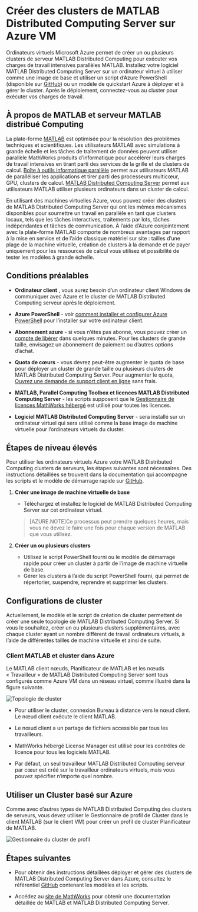 <properties
   pageTitle="MATLAB des clusters de machines virtuelles | Microsoft Azure"
   description="Utilisez des ordinateurs virtuels Microsoft Azure pour créer des clusters serveur MATLAB Distributed Computing pour exécuter vos charges de travail intensives parallèles MATLAB"
   services="virtual-machines-windows"
   documentationCenter=""
   authors="mscurrell"
   manager="timlt"
   editor=""/>

<tags
   ms.service="virtual-machines-windows"
   ms.devlang="na"
   ms.topic="article"
   ms.tgt_pltfrm="Windows"
   ms.workload="infrastructure-services"
   ms.date="05/09/2016"
   ms.author="markscu"/>

# <a name="create-matlab-distributed-computing-server-clusters-on-azure-vms"></a>Créer des clusters de MATLAB Distributed Computing Server sur Azure VM 

Ordinateurs virtuels Microsoft Azure permet de créer un ou plusieurs clusters de serveur MATLAB Distributed Computing pour exécuter vos charges de travail intensives parallèles MATLAB. Installez votre logiciel MATLAB Distributed Computing Server sur un ordinateur virtuel à utiliser comme une image de base et utiliser un script d’Azure PowerShell (disponible sur [GitHub](https://github.com/Azure/azure-quickstart-templates/tree/master/matlab-cluster)) ou un modèle de quickstart Azure à déployer et à gérer le cluster. Après le déploiement, connectez-vous au cluster pour exécuter vos charges de travail. 

## <a name="about-matlab-and-matlab-distributed-computing-server"></a>À propos de MATLAB et serveur MATLAB distribué Computing 

La plate-forme [MATLAB](http://www.mathworks.com/products/matlab/) est optimisée pour la résolution des problèmes techniques et scientifiques. Les utilisateurs MATLAB avec simulations à grande échelle et les tâches de traitement de données peuvent utiliser parallèle MathWorks produits d’informatique pour accélérer leurs charges de travail intensives en tirant parti des services de la grille et de clusters de calcul. [Boîte à outils informatique parallèle](http://www.mathworks.com/products/parallel-computing/) permet aux utilisateurs MATLAB de paralléliser les applications et tirer parti des processeurs multicœur, GPU, clusters de calcul. [MATLAB Distributed Computing Server](http://www.mathworks.com/products/distriben/) permet aux utilisateurs MATLAB utiliser plusieurs ordinateurs dans un cluster de calcul. 


En utilisant des machines virtuelles Azure, vous pouvez créer des clusters de MATLAB Distributed Computing Server qui ont les mêmes mécanismes disponibles pour soumettre un travail en parallèle en tant que clusters locaux, tels que les tâches interactives, traitements par lots, tâches indépendantes et tâches de communication. À l’aide d’Azure conjointement avec la plate-forme MATLAB comporte de nombreux avantages par rapport à la mise en service et de l’aide classique matériel sur site : tailles d’une plage de la machine virtuelle, création de clusters à la demande et de payer uniquement pour les ressources de calcul vous utilisez et possibilité de tester les modèles à grande échelle.  

## <a name="prerequisites"></a>Conditions préalables

* **Ordinateur client** , vous aurez besoin d’un ordinateur client Windows de communiquer avec Azure et le cluster de MATLAB Distributed Computing serveur après le déploiement. 

* **Azure PowerShell** - voir [comment installer et configurer Azure PowerShell](../powershell-install-configure.md) pour l’installer sur votre ordinateur client. 

* **Abonnement azure** - si vous n’êtes pas abonné, vous pouvez créer un [compte de libérer](https://azure.microsoft.com/free/) dans quelques minutes. Pour les clusters de grande taille, envisagez un abonnement de paiement ou d’autres options d’achat. 

* **Quota de cœurs** - vous devrez peut-être augmenter le quota de base pour déployer un cluster de grande taille ou plusieurs clusters de MATLAB Distributed Computing Server. Pour augmenter le quota, [Ouvrez une demande de support client en ligne](https://azure.microsoft.com/blog/2014/06/04/azure-limits-quotas-increase-requests/) sans frais. 

* **MATLAB, Parallel Computing Toolbox et licences MATLAB Distributed Computing Server** - les scripts supposent que le [Gestionnaire de licences MathWorks hébergé](http://www.mathworks.com/products/parallel-computing/mathworks-hosted-license-manager/) est utilisé pour toutes les licences.  

* **Logiciel MATLAB Distributed Computing Server** - sera installé sur un ordinateur virtuel qui sera utilisé comme la base image de machine virtuelle pour l’ordinateurs virtuels du cluster. 


## <a name="high-level-steps"></a>Étapes de niveau élevés

Pour utiliser les ordinateurs virtuels Azure votre MATLAB Distributed Computing clusters de serveurs, les étapes suivantes sont nécessaires. Des instructions détaillées se trouvent dans la documentation qui accompagne les scripts et le modèle de démarrage rapide sur [GitHub](https://github.com/Azure/azure-quickstart-templates/tree/master/matlab-cluster).

1. **Créer une image de machine virtuelle de base**  
    * Téléchargez et installez le logiciel de MATLAB Distributed Computing Server sur cet ordinateur virtuel. 

    >[AZURE.NOTE]Ce processus peut prendre quelques heures, mais vous ne devez le faire une fois pour chaque version de MATLAB que vous utilisez.   
    
2. **Créer un ou plusieurs clusters**  
    * Utilisez le script PowerShell fourni ou le modèle de démarrage rapide pour créer un cluster à partir de l’image de machine virtuelle de base.   
    * Gérer les clusters à l’aide du script PowerShell fourni, qui permet de répertorier, suspendre, reprendre et supprimer les clusters. 
 
## <a name="cluster-configurations"></a>Configurations de cluster 

Actuellement, le modèle et le script de création de cluster permettent de créer une seule topologie de MATLAB Distributed Computing Server. Si vous le souhaitez, créer un ou plusieurs clusters supplémentaires, avec chaque cluster ayant un nombre différent de travail ordinateurs virtuels, à l’aide de différentes tailles de machine virtuelle et ainsi de suite. 

### <a name="matlab-client-and-cluster-in-azure"></a>Client MATLAB et cluster dans Azure 

Le MATLAB client nœuds, Planificateur de MATLAB et les nœuds « Travailleur » de MATLAB Distributed Computing Server sont tous configurés comme Azure VM dans un réseau virtuel, comme illustré dans la figure suivante. 

![Topologie de cluster](./media/virtual-machines-windows-matlab-mdcs-cluster/mdcs_cluster.png)

* Pour utiliser le cluster, connexion Bureau à distance vers le nœud client. Le nœud client exécute le client MATLAB. 

* Le nœud client a un partage de fichiers accessible par tous les travailleurs.

* MathWorks hébergé License Manager est utilisé pour les contrôles de licence pour tous les logiciels MATLAB. 

* Par défaut, un seul travailleur MATLAB Distributed Computing serveur par cœur est créé sur le travailleur ordinateurs virtuels, mais vous pouvez spécifier n’importe quel nombre. 


## <a name="use-an-azure-based-cluster"></a>Utiliser un Cluster basé sur Azure 

Comme avec d’autres types de MATLAB Distributed Computing des clusters de serveurs, vous devez utiliser le Gestionnaire de profil de Cluster dans le client MATLAB (sur le client VM) pour créer un profil de cluster Planificateur de MATLAB.

![Gestionnaire du cluster de profil](./media/virtual-machines-windows-matlab-mdcs-cluster/cluster_profile_manager.png)

## <a name="next-steps"></a>Étapes suivantes

* Pour obtenir des instructions détaillées déployer et gérer des clusters de MATLAB Distributed Computing Server dans Azure, consultez le référentiel [GitHub](https://github.com/Azure/azure-quickstart-templates/tree/master/matlab-cluster) contenant les modèles et les scripts. 

* Accédez au [site de MathWorks](http://www.mathworks.com/) pour obtenir une documentation détaillée de MATLAB et MATLAB Distributed Computing Server.
